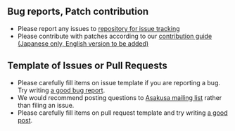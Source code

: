 ## Bug reports, Patch contribution
* Please report any issues to [repository for issue tracking](https://github.com/asakusafw/asakusafw-issues/issues)
* Please contribute with patches according to our [contribution guide (Japanese only, English version to be added)](https://docs.asakusafw.com/latest/release/ja/html/contribution.html)

## Template of Issues or Pull Requests

* Please carefully fill items on issue template if you are reporting a
  bug. Try writing
  [a good bug report](https://issues.apache.org/bugwritinghelp.html).
* We would recommend posting questions to
  [Asakusa mailing list](https://groups.google.com/a/asakusafw.com/forum/#!forum/users)
  rather than filing an issue.
* Please carefully fill items on pull request template and try writing
  [a good post](http://en.tldp.org/HOWTO/Software-Release-Practice-HOWTO/patching.html).

